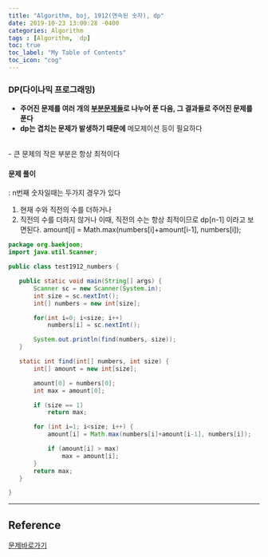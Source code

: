 ```yaml
---
title: "Algorithm, boj, 1912(연속된 숫자), dp"
date: 2019-10-23 13:00:28 -0400
categories: Algorithm
tags : [Algorithm,  dp]
toc: true
toc_label: "My Table of Contents"
toc_icon: "cog"
---
```

### DP(다이나믹 프로그래밍)
- <b>주어진 문제를 여러 개의 <u>부분문제들</u>로 나누어 푼 다음, 그 결과들로 주어진 문제를 푼다</b>
- <b>dp는 겹치는 문제가 발생하기 때문에</b> 메모제이션 등이 필요하다
<br>
- 큰 문제의 작은 부분은 항상 최적이다

#### 문제 풀이
: n번째 숫자일때는 두가지 경우가 있다
1. 현재 수와 직전의 수를 더하거나
2. 직전의 수를 더하지 않거나
이때, 직전의 수는 항상 최적이므로 dp[n-1] 이라고 보면된다.
amount[i] = Math.max(numbers[i]+amount[i-1], numbers[i]);
 ```java
package org.baekjoon;
import java.util.Scanner;

public class test1912_numbers {

	public static void main(String[] args) {
		Scanner sc = new Scanner(System.in);
		int size = sc.nextInt();
		int[] numbers = new int[size];

		for(int i=0; i<size; i++)
			numbers[i] = sc.nextInt();

		System.out.println(find(numbers, size));
	}

	static int find(int[] numbers, int size) {
		int[] amount = new int[size];

		amount[0] = numbers[0];
		int max = amount[0];

		if (size == 1)
			return max;

		for (int i=1; i<size; i++) {
			amount[i] = Math.max(numbers[i]+amount[i-1], numbers[i]);

			if (amount[i] > max)
				max = amount[i];
		}
		return max;
	}

}
 ```

---
## Reference
[문제바로가기](https://www.acmicpc.net/problem/1912)
